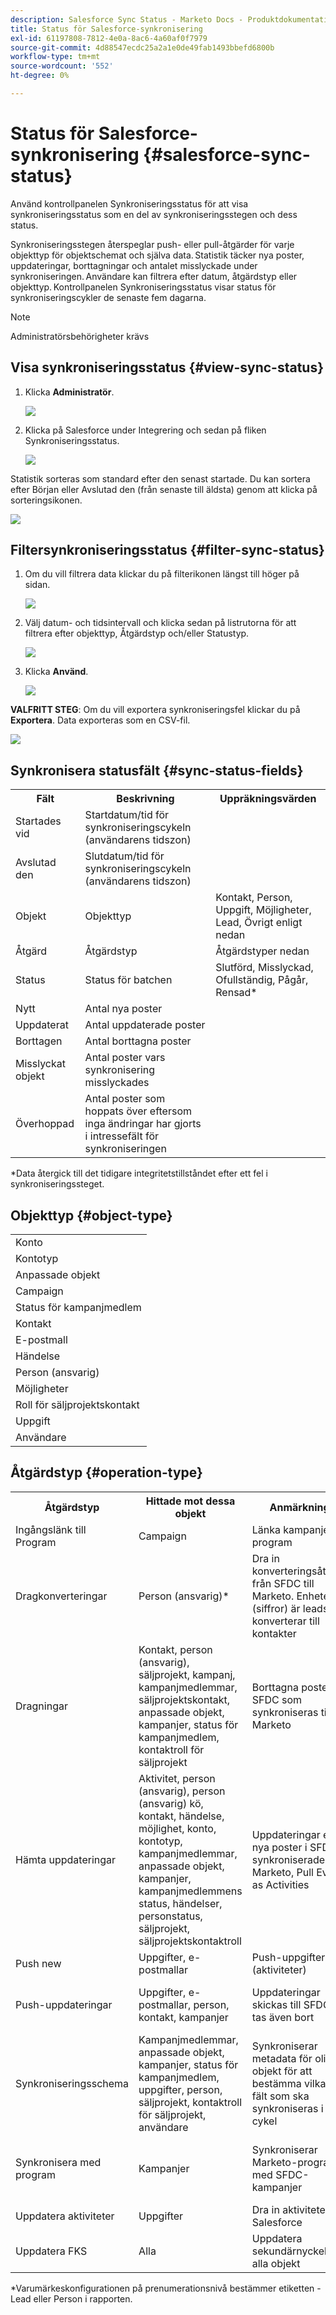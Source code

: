```yaml
---
description: Salesforce Sync Status - Marketo Docs - Produktdokumentation
title: Status för Salesforce-synkronisering
exl-id: 61197808-7812-4e0a-8ac6-4a60af0f7979
source-git-commit: 4d88547ecdc25a2a1e0de49fab1493bbefd6800b
workflow-type: tm+mt
source-wordcount: '552'
ht-degree: 0%

---
```


# Status för Salesforce-synkronisering {#salesforce-sync-status}

Använd kontrollpanelen Synkroniseringsstatus för att visa synkroniseringsstatus som en del av synkroniseringsstegen och dess status.

Synkroniseringsstegen återspeglar push- eller pull-åtgärder för varje objekttyp för objektschemat och själva data. Statistik täcker nya poster, uppdateringar, borttagningar och antalet misslyckade under synkroniseringen. Användare kan filtrera efter datum, åtgärdstyp eller objekttyp. Kontrollpanelen Synkroniseringsstatus visar status för synkroniseringscykler de senaste fem dagarna.

>[!NOTE]
>
>Administratörsbehörigheter krävs

## Visa synkroniseringsstatus {#view-sync-status}

1. Klicka **Administratör**.

   ![](assets/salesforce-sync-status-1.png)

1. Klicka på Salesforce under Integrering och sedan på fliken Synkroniseringsstatus.

   ![](assets/salesforce-sync-status-2.png)

Statistik sorteras som standard efter den senast startade. Du kan sortera efter Början eller Avslutad den (från senaste till äldsta) genom att klicka på sorteringsikonen.

![](assets/salesforce-sync-status-3.png)

## Filtersynkroniseringsstatus {#filter-sync-status}

1. Om du vill filtrera data klickar du på filterikonen längst till höger på sidan.

   ![](assets/salesforce-sync-status-4.png)

1. Välj datum- och tidsintervall och klicka sedan på listrutorna för att filtrera efter objekttyp, Åtgärdstyp och/eller Statustyp.

   ![](assets/salesforce-sync-status-5.png)

1. Klicka **Använd**.

   ![](assets/salesforce-sync-status-6.png)

**VALFRITT STEG**: Om du vill exportera synkroniseringsfel klickar du på **Exportera**. Data exporteras som en CSV-fil.

![](assets/salesforce-sync-status-7.png)

## Synkronisera statusfält {#sync-status-fields}

<table> 
 <colgroup> 
  <col> 
  <col> 
  <col> 
 </colgroup> 
 <tbody> 
  <tr> 
   <th>Fält</th> 
   <th>Beskrivning</th> 
   <th>Uppräkningsvärden</th> 
  </tr> 
  <tr> 
   <td colspan="1">Startades vid</td> 
   <td colspan="1">Startdatum/tid för synkroniseringscykeln (användarens tidszon)</td> 
   <td colspan="1"></td> 
  </tr>  
  <tr> 
   <td colspan="1">Avslutad den</td> 
   <td colspan="1">Slutdatum/tid för synkroniseringscykeln (användarens tidszon)</td> 
   <td colspan="1"></td> 
  </tr> 
  <tr> 
   <td colspan="1">Objekt</td> 
   <td colspan="1">Objekttyp</td> 
   <td colspan="1">Kontakt, Person, Uppgift, Möjligheter, Lead, Övrigt enligt nedan</td> 
  </tr>  
  <tr> 
   <td colspan="1">Åtgärd</td> 
   <td colspan="1">Åtgärdstyp</td> 
   <td colspan="1">Åtgärdstyper nedan</td> 
  </tr>  
  <tr> 
   <td colspan="1">Status</td> 
   <td colspan="1">Status för batchen</td> 
   <td colspan="1">Slutförd, Misslyckad, Ofullständig, Pågår, Rensad*</td> 
  </tr>
  <tr> 
   <td colspan="1">Nytt</td> 
   <td colspan="1">Antal nya poster</td> 
   <td colspan="1"></td> 
  </tr>  
  <tr> 
   <td colspan="1">Uppdaterat</td> 
   <td colspan="1">Antal uppdaterade poster</td> 
   <td colspan="1"></td> 
  </tr>  
  <tr> 
   <td colspan="1">Borttagen</td> 
   <td colspan="1">Antal borttagna poster</td> 
   <td colspan="1"></td> 
  </tr> 
  <tr> 
   <td colspan="1">Misslyckat objekt</td> 
   <td colspan="1">Antal poster vars synkronisering misslyckades</td> 
   <td colspan="1"><br></td> 
  </tr>  
  <tr> 
   <td colspan="1">Överhoppad</td> 
   <td colspan="1">Antal poster som hoppats över eftersom inga ändringar har gjorts i intressefält för synkroniseringen</td> 
   <td colspan="1"></td> 
  </tr>  
 </tbody> 
</table>

&#42;Data återgick till det tidigare integritetstillståndet efter ett fel i synkroniseringssteget.

## Objekttyp {#object-type}

<table> 
 <colgroup> 
  <col> 
 </colgroup> 
 <tbody> 
  <tr> 
   <td colspan="1">Konto</td> 
  </tr>  
  <tr> 
   <td colspan="1">Kontotyp</td> 
  </tr> 
  <tr> 
   <td colspan="1">Anpassade objekt</td> 
  </tr>  
  <tr> 
   <td colspan="1">Campaign</td> 
  </tr>  
  <tr> 
   <td colspan="1">Status för kampanjmedlem</td> 
  </tr>
  <tr> 
   <td colspan="1">Kontakt</td> 
  </tr>  
  <tr> 
   <td colspan="1">E-postmall</td> 
  </tr>  
  <tr> 
   <td colspan="1">Händelse</td> 
  </tr> 
  <tr> 
   <td colspan="1">Person (ansvarig)</td> 
  </tr>  
  <tr> 
   <td colspan="1">Möjligheter</td> 
  </tr>  
  <tr> 
   <td colspan="1">Roll för säljprojektskontakt</td> 
  </tr>  
  <tr> 
   <td colspan="1">Uppgift</td> 
  </tr>  
  <tr> 
   <td colspan="1">Användare</td> 
  </tr>  
 </tbody> 
</table>

## Åtgärdstyp {#operation-type}

<table> 
 <colgroup> 
  <col> 
  <col> 
  <col>
  <col> 
 </colgroup> 
 <tbody> 
  <tr> 
   <th>Åtgärdstyp</th> 
   <th>Hittade mot dessa objekt</th> 
   <th>Anmärkningar</th> 
   <th>Åtgärdstyp</th>
  </tr> 
  <tr> 
   <td colspan="1">Ingångslänk till Program</td> 
   <td colspan="1">Campaign</td> 
   <td colspan="1">Länka kampanjer till program</td> 
   <td colspan="1">Uppdatera</td>
  </tr>  
  <tr> 
   <td colspan="1">Dragkonverteringar</td> 
   <td colspan="1">Person (ansvarig)*</td> 
   <td colspan="1">Dra in konverteringsåtgärder från SFDC till Marketo. Enheter (siffror) är leads som konverterar till kontakter</td> 
   <td colspan="1">Uppdatering, misslyckades eller hoppades över</td>
  </tr> 
  <tr> 
   <td colspan="1">Dragningar</td> 
   <td colspan="1">Kontakt, person (ansvarig), säljprojekt, kampanj, kampanjmedlemmar, säljprojektskontakt, anpassade objekt, kampanjer, status för kampanjmedlem, kontaktroll för säljprojekt</td> 
   <td colspan="1">Borttagna poster för SFDC som synkroniseras till Marketo</td> 
   <td colspan="1">Borttagen, misslyckades eller hoppades över</td>
  </tr>  
  <tr> 
   <td colspan="1">Hämta uppdateringar</td> 
   <td colspan="1">Aktivitet, person (ansvarig), person (ansvarig) kö, kontakt, händelse, möjlighet, konto, kontotyp, kampanjmedlemmar, anpassade objekt, kampanjer, kampanjmedlemmens status, händelser, personstatus, säljprojekt, säljprojektskontaktroll</td> 
   <td colspan="1">Uppdateringar eller nya poster i SFDC synkroniserade med Marketo, Pull Events as Activities</td> 
   <td colspan="1">Nytt, uppdaterat, misslyckat objekt eller överhoppat</td>
  </tr>  
  <tr> 
   <td colspan="1">Push new</td> 
   <td colspan="1">Uppgifter, e-postmallar</td> 
   <td colspan="1">Push-uppgifter (aktiviteter)</td> 
   <td colspan="1"></td>
  </tr>
  <tr> 
   <td colspan="1">Push-uppdateringar</td> 
   <td colspan="1">Uppgifter, e-postmallar, person, kontakt, kampanjer</td> 
   <td colspan="1">Uppdateringar skickas till SFDC och tas även bort</td> 
   <td colspan="1">Uppdatering, misslyckades eller hoppades över</td>
  </tr>  
  <tr> 
   <td colspan="1">Synkroniseringsschema</td> 
   <td colspan="1">Kampanjmedlemmar, anpassade objekt, kampanjer, status för kampanjmedlem, uppgifter, person, säljprojekt, kontaktroll för säljprojekt, användare</td> 
   <td colspan="1">Synkroniserar metadata för olika objekt för att bestämma vilka nya fält som ska synkroniseras i nästa cykel</td> 
   <td colspan="1"></td>
  </tr>  
  <tr> 
   <td colspan="1">Synkronisera med program</td> 
   <td colspan="1">Kampanjer</td> 
   <td colspan="1">Synkroniserar Marketo-program med SFDC-kampanjer</td> 
   <td colspan="1">Nytt, Uppdateringar, Misslyckades eller Överhoppat</td>
  </tr> 
  <tr> 
   <td colspan="1">Uppdatera aktiviteter</td> 
   <td colspan="1">Uppgifter</td> 
   <td colspan="1">Dra in aktiviteter från Salesforce</td> 
   <td colspan="1"></td>
  </tr>  
  <tr> 
   <td colspan="1">Uppdatera FKS</td> 
   <td colspan="1">Alla</td> 
   <td colspan="1">Uppdatera sekundärnyckel för alla objekt</td> 
   <td colspan="1">Ej tillämpligt</td>
  </tr>  
 </tbody> 
</table>

&#42;Varumärkeskonfigurationen på prenumerationsnivå bestämmer etiketten - Lead eller Person i rapporten.
